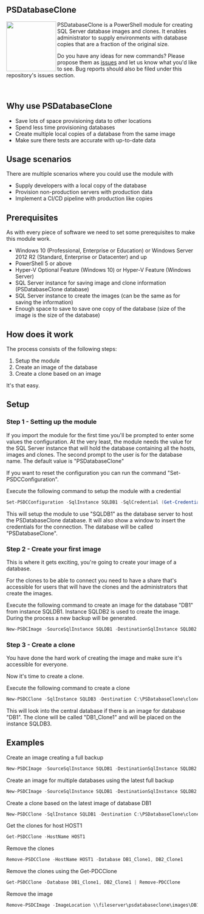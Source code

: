 ﻿## PSDatabaseClone
<img src="https://www.sqlstad.nl/wp-content/uploads/2018/07/PSDatabaseClone_Logo_128.png" align="left" with="128px" height="131px"/> PSDatabaseClone is a PowerShell module for creating SQL Server database images and clones.
It enables administrator to supply environments with database copies that are a fraction of the original size.

Do you have any ideas for new commands? Please propose them as <a href="https://psdatabaseclone.io/issues" target="_blank">issues</a> and let us know what you'd like to see. Bug reports should also be filed under this repository's issues section.

<br/>

## Why use PSDatabaseClone

* Save lots of space provisioning data to other locations
* Spend less time provisioning databases
* Create multiple local copies of a database from the same image
* Make sure there tests are accurate with up-to-date data

## Usage scenarios

There are multiple scenarios where you could use the module with
* Supply developers with a local copy of the database
* Provision non-production servers with production data
* Implement a CI/CD pipeline with production like copies

## Prerequisites

As with every piece of software we need to set some prerequisites to make this module work.

* Windows 10 (Professional, Enterprise or Education) or Windows Server 2012 R2 (Standard, Enterprise or Datacenter) and up
* PowerShell 5 or above
* Hyper-V Optional Feature (Windows 10) or Hyper-V Feature (Windows Server)
* SQL Server instance for saving image and clone information (PSDatabaseClone database)
* SQL Server instance to create the images (can be the same as for saving the information)
* Enough space to save to save one copy of the database (size of the image is the size of the database)

## How does it work

The process consists of the following steps:

1. Setup the module
2. Create an image of the database
3. Create a clone based on an image

It's that easy.

## Setup

### Step 1 - Setting up the module
If you import the module for the first time you'll be prompted to enter some values the configuration.
At the very least, the module needs the value for the SQL Server instance that will hold the database containing all the hosts, images and clones.
The second prompt to the user is for the database name. The default value is "PSDatabaseClone"

If you want to reset the configuration you can run the command "Set-PSDCConfiguration".

Execute the following command to setup the module with a credential
```powershell
Set-PSDCConfiguration -SqlInstance SQLDB1 -SqlCredential (Get-Credential)
```

This will setup the module to use "SQLDB1" as the database server to host the PSDatabaseClone database.
It will also show a window to insert the credentials for the connection. The database will be called "PSDatabaseClone".

### Step 2 - Create your first image
This is where it gets exciting, you're going to create your image of a database.

For the clones to be able to connect you need to have a share that's accessible for users that will have the clones and the administrators that create the images.

Execute the following command to create an image for the database "DB1" from instance SQLDB1. Instance SQLDB2 is used to create the image.
During the process a new backup will be generated.

```powershell
New-PSDCImage -SourceSqlInstance SQLDB1 -DestinationSqlInstance SQLDB2 -ImageNetworkPath \\fileserver\psdatabaseclone\images -Database DB1 -CreateFullBackup
```

### Step 3 - Create a clone
You have done the hard work of creating the image and make sure it's accessible for everyone.

Now it's time to create a clone.

Execute the following command to create a clone

```powershell
New-PSDCClone -SqlInstance SQLDB3 -Destination C:\PSDatabaseClone\clones -CloneName DB1_Clone1 -Database DB1 -LatestImage
```

This will look into the central database if there is an image for database "DB1". The clone will be called "DB1_Clone1" and will be placed on the instance SQLDB3.

## Examples

Create an image creating a full backup

```powershell
New-PSDCImage -SourceSqlInstance SQLDB1 -DestinationSqlInstance SQLDB2 -ImageNetworkPath \\fileserver\psdatabaseclone\images -Database DB1 -CreateFullBackup
```

Create an image for multiple databases using the latest full backup

```powershell
New-PSDCImage -SourceSqlInstance SQLDB1 -DestinationSqlInstance SQLDB2 -ImageNetworkPath \\fileserver\psdatabaseclone\images -Database DB1, DB2 -UseLastFullBackup
```

Create a clone based on the latest image of database DB1

```powershell
New-PSDCClone -SqlInstance SQLDB1 -Destination C:\PSDatabaseClone\clones -CloneName DB1_Clone1 -Database DB1 -LatestImage
```

Get the clones for host HOST1

```powershell
Get-PSDCClone -HostName HOST1
```

Remove the clones

```powershell
Remove-PSDCClone -HostName HOST1 -Database DB1_Clone1, DB2_Clone1
```

Remove the clones using the Get-PDCClone

```powershell
Get-PSDCClone -Database DB1_Clone1, DB2_Clone1 | Remove-PDCClone
```

Remove the image

```powershell
Remove-PSDCImage -ImageLocation \\fileserver\psdatabaseclone\images\DB1_20180703085917.vhdx
```
